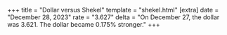+++
title = "Dollar versus Shekel"
template = "shekel.html"
[extra]
date = "December 28, 2023"
rate = "3.627"
delta = "On December 27, the dollar was 3.621. The dollar became 0.175% stronger."
+++
